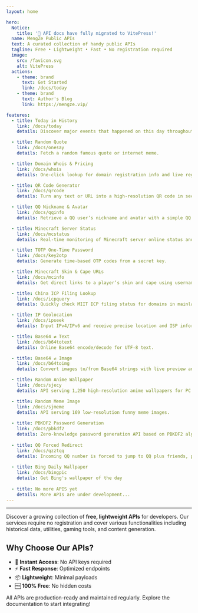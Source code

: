 ```yaml
---
layout: home

hero:
  Notice:
    title: '🎉 API docs have fully migrated to VitePress!'
  name: MengZe Public APIs
  text: A curated collection of handy public APIs
  tagline: Free • Lightweight • Fast • No registration required
  image:
    src: /favicon.svg
    alt: VitePress
  actions:
    - theme: brand
      text: Get Started
      link: /docs/today
    - theme: brand
      text: Author's Blog
      link: https://mengze.vip/

features:
  - title: Today in History
    link: /docs/today
    details: Discover major events that happened on this day throughout history.

  - title: Random Quote
    link: /docs/onesay
    details: Fetch a random famous quote or internet meme.

  - title: Domain Whois & Pricing
    link: /docs/whois
    details: One-click lookup for domain registration info and live registration/renewal prices.

  - title: QR Code Generator
    link: /docs/qrcode
    details: Turn any text or URL into a high-resolution QR code in seconds.

  - title: QQ Nickname & Avatar
    link: /docs/qqinfo
    details: Retrieve a QQ user’s nickname and avatar with a simple QQ number.

  - title: Minecraft Server Status
    link: /docs/mcstatus
    details: Real-time monitoring of Minecraft server online status and latency.

  - title: TOTP One-Time Password
    link: /docs/key2otp
    details: Generate time-based OTP codes from a secret key.

  - title: Minecraft Skin & Cape URLs
    link: /docs/mcinfo
    details: Get direct links to a player’s skin and cape using username or UUID.

  - title: China ICP Filing Lookup
    link: /docs/icpquery
    details: Quickly check MIIT ICP filing status for domains in mainland China.

  - title: IP Geolocation
    link: /docs/ipseek
    details: Input IPv4/IPv6 and receive precise location and ISP information.

  - title: Base64 ⇄ Text
    link: /docs/b64totext
    details: Online Base64 encode/decode for UTF-8 text.

  - title: Base64 ⇄ Image
    link: /docs/b64toimg
    details: Convert images to/from Base64 strings with live preview and download.

  - title: Random Anime Wallpaper
    link: /docs/sjecy
    details: API serving 1,250 high-resolution anime wallpapers for PC.

  - title: Random Meme Image
    link: /docs/sjmeme
    details: API serving 169 low-resolution funny meme images.
    
  - title: PBKDF2 Password Generation
    link: /docs/pbkdf2
    details: Zero-knowledge password generation API based on PBKDF2 algorithm
    
  - title: QQ Forced Redirect
    link: /docs/qzztqq
    details: Incoming QQ number is forced to jump to QQ plus friends, private chat page
    
  - title: Bing Daily Wallpaper
    link: /docs/bingpic
    details: Get Bing's wallpaper of the day
    
  - title: No more APIS yet
    details: More APIs are under development...
---
```


<hr />

Discover a growing collection of **free, lightweight APIs** for developers. Our services require no registration and cover various functionalities including historical data, utilities, gaming tools, and content generation.

## Why Choose Our APIs?
- 🚀 **Instant Access**: No API keys required
- ⚡ **Fast Response**: Optimized endpoints
- 📦 **Lightweight**: Minimal payloads
- 🆓 **100% Free**: No hidden costs

All APIs are production-ready and maintained regularly. Explore the documentation to start integrating!

<Confetti />